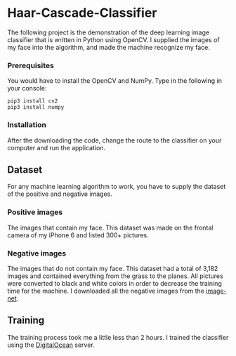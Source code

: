 # Haar-Cascade-Classifier
The following project is the demonstration of the deep learning image classifier that is written in Python using OpenCV. 
I supplied the images of my face into the algorithm, and made the machine recognize my face.
### Prerequisites
You would have to install the OpenCV and NumPy. Type in the following in your console:
```
pip3 install cv2
pip3 install numpy
```
### Installation
 After the downloading the code, change the route to the classifier on your computer and run the application.
## Dataset
For any machine learning algorithm to work, you have to supply the dataset of the positive and negative images. 
### Positive images 
The images that contain my face. This dataset was made on the frontal camera of my iPhone 6 and listed 300+ pictures.
### Negative images 
The images that do not contain my face. 
This dataset had a total of 3,182 images and contained everything from the grass to the planes. 
All pictures were converted to black and white colors in order to decrease the training time for the machine. 
I downloaded all the negative images from the [image-net](http://www.image-net.org/).
## Training
The training process took me a little less than 2 hours. I trained the classifier using the [DigitalOcean](https://www.digitalocean.com/) server.
